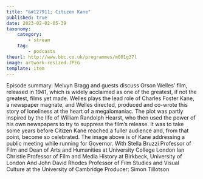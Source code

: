 ```yaml
---
title: "&#127911; Citizen Kane"
published: true
date: 2023-02-02-05-39
taxonomy:
    category:
        - stream
    tag:
        - podcasts
theurl: http://www.bbc.co.uk/programmes/m001g37l
image: artwork-resized.JPEG
template: item
---
```


Episode summary: Melvyn Bragg and guests discuss Orson Welles&rsquo; film, released in 1941, which is widely acclaimed as one of the greatest, if not the greatest, films yet made. Welles plays the lead role of Charles Foster Kane, a newspaper magnate, and Welles directed, produced and co-wrote this story of loneliness at the heart of a megalomaniac. The plot was partly inspired by the life of William Randolph Hearst, who then used the power of his own newspapers to try to suppress the film&rsquo;s release. It was to take some years before Citizen Kane reached a fuller audience and, from that point, become so celebrated. The image above is of Kane addressing a public meeting while running for Governor. With Stella Bruzzi Professor of Film and Dean of Arts and Humanities at University College London Ian Christie Professor of Film and Media History at Birkbeck, University of London And John David Rhodes Professor of Film Studies and Visual Culture at the University of Cambridge Producer: Simon Tillotson
